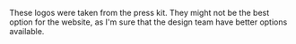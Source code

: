 These logos were taken from the press kit. They might not be the best option for the website, as I'm sure that the design team have better options available.